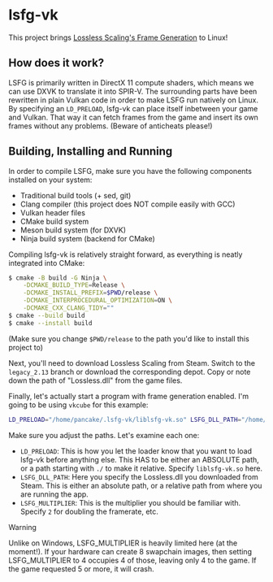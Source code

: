 # lsfg-vk
This project brings [Lossless Scaling's Frame Generation](https://store.steampowered.com/app/993090/Lossless_Scaling/) to Linux!

## How does it work?
LSFG is primarily written in DirectX 11 compute shaders, which means we can use DXVK to translate it into SPIR-V. The surrounding parts have been rewritten in plain Vulkan code in order to make LSFG run natively on Linux.
By specifying an `LD_PRELOAD`, lsfg-vk can place itself inbetween your game and Vulkan. That way it can fetch frames from the game and insert its own frames without any problems. (Beware of anticheats please!)

## Building, Installing and Running
In order to compile LSFG, make sure you have the following components installed on your system:
- Traditional build tools (+ sed, git)
- Clang compiler (this project does NOT compile easily with GCC)
- Vulkan header files
- CMake build system
- Meson build system (for DXVK)
- Ninja build system (backend for CMake)

Compiling lsfg-vk is relatively straight forward, as everything is neatly integrated into CMake:
```bash
$ cmake -B build -G Ninja \
    -DCMAKE_BUILD_TYPE=Release \
    -DCMAKE_INSTALL_PREFIX=$PWD/release \
    -DCMAKE_INTERPROCEDURAL_OPTIMIZATION=ON \
    -DCMAKE_CXX_CLANG_TIDY=""
$ cmake --build build
$ cmake --install build
```
(Make sure you change `$PWD/release` to the path you'd like to install this project to)

Next, you'll need to download Lossless Scaling from Steam. Switch to the `legacy_2.13` branch or download the corresponding depot.
Copy or note down the path of "Lossless.dll" from the game files.

Finally, let's actually start a program with frame generation enabled. I'm going to be using `vkcube` for this example:
```bash
LD_PRELOAD="/home/pancake/.lsfg-vk/liblsfg-vk.so" LSFG_DLL_PATH="/home/pancake/games/Lossless Scaling/Lossless.dll" LSFG_MULTIPLIER=4 vkcube
```
Make sure you adjust the paths. Let's examine each one:
- `LD_PRELOAD`: This is how you let the loader know that you want to load lsfg-vk before anything else. This HAS to be either an ABSOLUTE path, or a path starting with `./` to make it relative. Specify `liblsfg-vk.so` here.
- `LSFG_DLL_PATH`: Here you specify the Lossless.dll you downloaded from Steam. This is either an absolute path, or a relative path from where you are running the app.
- `LSFG_MULTIPLIER`: This is the multiplier you should be familiar with. Specify `2` for doubling the framerate, etc.

>[!WARNING]
> Unlike on Windows, LSFG_MULTIPLIER is heavily limited here (at the moment!). If your hardware can create 8 swapchain images, then setting LSFG_MULTIPLIER to 4 occupies 4 of those, leaving only 4 to the game. If the game requested 5 or more, it will crash.
